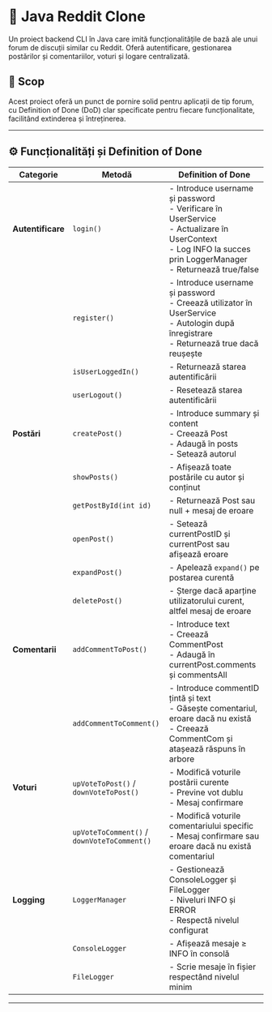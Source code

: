 # 📰 Java Reddit Clone

Un proiect backend CLI în Java care imită funcționalitățile de bază ale unui forum de discuții similar cu Reddit. Oferă autentificare, gestionarea postărilor și comentariilor, voturi și logare centralizată.

## 🎯 Scop

Acest proiect oferă un punct de pornire solid pentru aplicații de tip forum, cu Definition of Done (DoD) clar specificate pentru fiecare funcționalitate, facilitând extinderea și întreținerea.

---

## ⚙️ Funcționalități și Definition of Done

| Categorie      | Metodă                                           | Definition of Done                                                                                                                                              |
|----------------|--------------------------------------------------|-----------------------------------------------------------------------------------------------------------------------------------------------------------------|
| **Autentificare** | `login()`                                        | - Introduce username și password<br>- Verificare în UserService<br>- Actualizare în UserContext<br>- Log INFO la succes prin LoggerManager<br>- Returnează true/false |
|                | `register()`                                     | - Introduce username și password<br>- Creează utilizator în UserService<br>- Autologin după înregistrare<br>- Returnează true dacă reușește                       |
|                | `isUserLoggedIn()`                               | - Returnează starea autentificării                                                                                                                              |
|                | `userLogout()`                                   | - Resetează starea autentificării                                                                                                                               |
| **Postări**       | `createPost()`                                   | - Introduce summary și content<br>- Creează Post<br>- Adaugă în posts<br>- Setează autorul                                                                    |
|                | `showPosts()`                                   | - Afișează toate postările cu autor și conținut                                                                                                                  |
|                | `getPostById(int id)`                           | - Returnează Post sau null + mesaj de eroare                                                                                                                    |
|                | `openPost()`                                    | - Setează currentPostID și currentPost sau afișează eroare                                                                                                      |
|                | `expandPost()`                                  | - Apelează `expand()` pe postarea curentă                                                                                                                        |
|                | `deletePost()`                                  | - Șterge dacă aparține utilizatorului curent, altfel mesaj de eroare                                                                                             |
| **Comentarii**    | `addCommentToPost()`                            | - Introduce text<br>- Creează CommentPost<br>- Adaugă în currentPost.comments și commentsAll                                                                   |
|                | `addCommentToComment()`                         | - Introduce commentID țintă și text<br>- Găsește comentariul, eroare dacă nu există<br>- Creează CommentCom și atașează răspuns în arbore                         |
| **Voturi**        | `upVoteToPost()` / `downVoteToPost()`            | - Modifică voturile postării curente<br>- Previne vot dublu<br>- Mesaj confirmare                                                                                |
|                | `upVoteToComment()` / `downVoteToComment()`      | - Modifică voturile comentariului specific<br>- Mesaj confirmare sau eroare dacă nu există comentariul                                                           |
| **Logging**      | `LoggerManager`                                  | - Gestionează ConsoleLogger și FileLogger<br>- Niveluri INFO și ERROR<br>- Respectă nivelul configurat                                                           |
|                | `ConsoleLogger`                                 | - Afișează mesaje ≥ INFO în consolă                                                                                                                              |
|                | `FileLogger`                                    | - Scrie mesaje în fișier respectând nivelul minim                                                                                                                |

---
